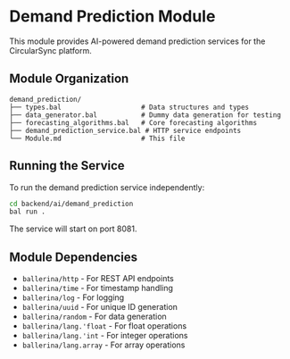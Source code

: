 # Demand Prediction Module

This module provides AI-powered demand prediction services for the CircularSync platform.

## Module Organization

```
demand_prediction/
├── types.bal                    # Data structures and types
├── data_generator.bal           # Dummy data generation for testing
├── forecasting_algorithms.bal   # Core forecasting algorithms
├── demand_prediction_service.bal # HTTP service endpoints
└── Module.md                    # This file
```

## Running the Service

To run the demand prediction service independently:

```bash
cd backend/ai/demand_prediction
bal run .
```

The service will start on port 8081.

## Module Dependencies

- `ballerina/http` - For REST API endpoints
- `ballerina/time` - For timestamp handling
- `ballerina/log` - For logging
- `ballerina/uuid` - For unique ID generation
- `ballerina/random` - For data generation
- `ballerina/lang.'float` - For float operations
- `ballerina/lang.'int` - For integer operations
- `ballerina/lang.array` - For array operations